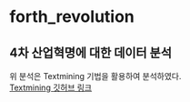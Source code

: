 # forth_revolution

## 4차 산업혁명에 대한 데이터 분석
위 분석은 Textmining 기법을 활용하여 분석하였다.
<br>
[Textmining 깃허브 링크](https://github.com/chosungsu/Textmining)
